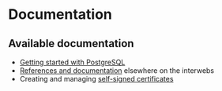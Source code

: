 # Documentation

## Available documentation

- [Getting started with PostgreSQL][1]
- [References and documentation][2] elsewhere on the interwebs
- Creating and managing [self-signed certificates][3]

[1]: database-getting-started.md
[2]: references.md
[3]: self-signed-certificates.md
